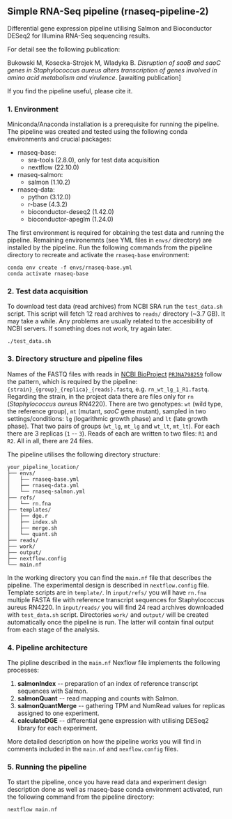 ## Simple RNA-Seq pipeline (rnaseq-pipeline-2)
Differential gene expression pipeline utilising Salmon and Bioconductor DESeq2 for Illumina RNA-Seq sequencing results.

For detail see the following publication:

Bukowski M, Kosecka-Strojek M, Wladyka B. _Disruption of saoB and saoC genes
in Staphylococcus aureus alters transcription of genes involved in amino acid
metabolism and virulence_. [awaiting publication]

If you find the pipeline useful, please cite it.

### 1. Environment
Miniconda/Anaconda installation is a prerequisite for running the pipeline. The pipeline was created and tested using the following conda environments and crucial packages:
- rnaseq-base:
  - sra-tools (2.8.0), only for test data acquisition
  - nextflow (22.10.0)
- rnaseq-salmon:
  - salmon (1.10.2)
- rnaseq-data:
  - python (3.12.0)
  - r-base (4.3.2)
  - bioconductor-deseq2 (1.42.0)
  - bioconductor-apeglm (1.24.0)

The first environment is required for obtaining the test data and running the pipeline. Remaining environemnts (see YML files in `envs/` directory) are installed by the pipeline. Run the following commands from the pipeline directory to recreate and activate the `rnaseq-base` environment:
```
conda env create -f envs/rnaseq-base.yml
conda activate rnaseq-base
```

### 2. Test data acquisition
To download test data (read archives) from NCBI SRA run the `test_data.sh` script. This script will fetch 12 read archives to `reads/` directory (~3.7 GB). It may take a while. Any problems are usually related to the accesibility of NCBI servers. If something does not work, try again later.
```
./test_data.sh
```

### 3. Directory structure and pipeline files
Names of the FASTQ files with reads in [NCBI BioProject](https://www.ncbi.nlm.nih.gov/bioproject/) [`PRJNA798259`](https://www.ncbi.nlm.nih.gov/bioproject?term=PRJNA798259%5BProject%20Accession%5D) follow the pattern, which is required by the pipeline: `{strain}_{group}_{replica}_{reads}.fastq`, e.g. `rn_wt_lg_1_R1.fastq`. Regarding the strain, in the project data there are files only for `rn` (_Staphylococcus aureus_ RN4220). There are two genotypes: `wt` (wild type, the reference group), `mt` (mutant, _saoC_ gene mutant), sampled in two settings/conditions: `lg` (logarithmic growth phase) and `lt` (late growth phase). That two pairs of groups (`wt_lg`, `mt_lg` and `wt_lt`, `mt_lt`). For each there are 3 replicas (`1` -- `3`). Reads of each are written to two files: `R1` and `R2`. All in all, there are 24 files.

The pipeline utilises the following directory structure:
```
your_pipeline_location/
├── envs/
│   ├── rnaseq-base.yml
│   ├── rnaseq-data.yml
│   └── rnaseq-salmon.yml
├── refs/
│   └── rn.fna
├── templates/
│   ├── dge.r
│   ├── index.sh
│   ├── merge.sh
│   └── quant.sh
├── reads/
├── work/
├── output/
├── nextflow.config
└── main.nf
```
In the working directory you can find the `main.nf` file that describes the pipeline. The experimental design is described in `nextflow.config` file. Template scripts are in `template/`. In `input/refs/` you will have `rn.fna` multiple FASTA file with reference transcript sequences for Staphylococcus aureus RN4220. In `input/reads/` you will find 24 read archives downloaded with `test_data.sh` script. Directories `work/` and `output/` will be created automatically once the pipeline is run. The latter will contain final output from each stage of the analysis.

### 4. Pipeline architecture
The pipline described in the `main.nf` Nexflow file implements the following processes:
1. **salmonIndex** -- preparation of an index of reference transcript sequences with Salmon.
1. **salmonQuant** -- read mapping and counts with Salmon.
1. **salmonQuantMerge** -- gathering TPM and NumRead values for replicas assigned to one experiment.
1. **calculateDGE** -- differential gene expression with utilising DESeq2 library for each experiment.

More detailed description on how the pipeline works you will find in comments included in the `main.nf` and `nexflow.config` files.

### 5. Running the pipeline
To start the pipeline, once you have read data and experiment design description done as well as rnaseq-base conda environment activated, run the following command from the pipeline directory:
```
nextflow main.nf
```
